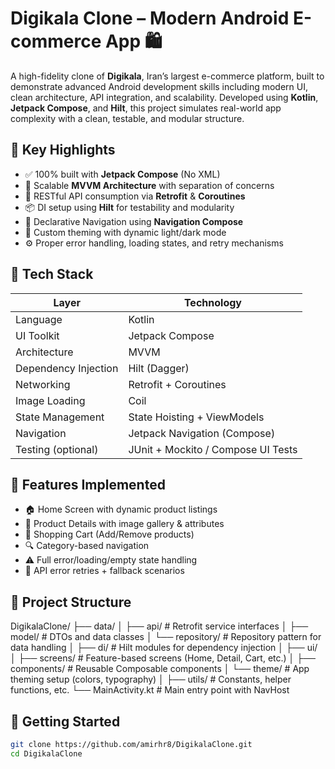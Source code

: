 # Digikala Clone – Modern Android E-commerce App 🛍️

A high-fidelity clone of **Digikala**, Iran’s largest e-commerce platform, built to demonstrate advanced Android development skills including modern UI, clean architecture, API integration, and scalability. Developed using **Kotlin**, **Jetpack Compose**, and **Hilt**, this project simulates real-world app complexity with a clean, testable, and modular structure.

## 🌟 Key Highlights

- ✅ 100% built with **Jetpack Compose** (No XML)
- 🧱 Scalable **MVVM Architecture** with separation of concerns
- 🔌 RESTful API consumption via **Retrofit** & **Coroutines**
- 📦 DI setup using **Hilt** for testability and modularity
- 🧭 Declarative Navigation using **Navigation Compose**
- 🌈 Custom theming with dynamic light/dark mode
- ⚙️ Proper error handling, loading states, and retry mechanisms

## 🔧 Tech Stack

| Layer | Technology |
|-------|------------|
| Language | Kotlin |
| UI Toolkit | Jetpack Compose |
| Architecture | MVVM |
| Dependency Injection | Hilt (Dagger) |
| Networking | Retrofit + Coroutines |
| Image Loading | Coil |
| State Management | State Hoisting + ViewModels |
| Navigation | Jetpack Navigation (Compose) |
| Testing (optional) | JUnit + Mockito / Compose UI Tests |

## 📱 Features Implemented

- 🏠 Home Screen with dynamic product listings
- 📄 Product Details with image gallery & attributes
- 🛒 Shopping Cart (Add/Remove products)
- 🔍 Category-based navigation
- ⚠️ Full error/loading/empty state handling
- 🔄 API error retries + fallback scenarios

## 📁 Project Structure
DigikalaClone/
├── data/
│ ├── api/ # Retrofit service interfaces
│ ├── model/ # DTOs and data classes
│ └── repository/ # Repository pattern for data handling
│
├── di/ # Hilt modules for dependency injection
│
├── ui/
│ ├── screens/ # Feature-based screens (Home, Detail, Cart, etc.)
│ ├── components/ # Reusable Composable components
│ └── theme/ # App theming setup (colors, typography)
│
├── utils/ # Constants, helper functions, etc.
 └── MainActivity.kt # Main entry point with NavHost

## 🧰 Getting Started

```bash
git clone https://github.com/amirhr8/DigikalaClone.git
cd DigikalaClone

